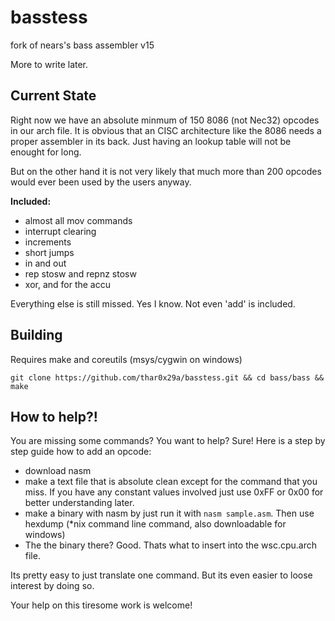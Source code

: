 # basstess
fork of nears's bass assembler v15

More to write later.

## Current State
Right now we have an absolute minmum of 150 8086 (not Nec32) opcodes in our arch file. It is obvious that an CISC architecture like the 8086 needs a proper assembler in its back. Just having an lookup table will not be enought for long. 

But on the other hand it is not very likely that much more than 200 opcodes would ever been used by the users anyway.

**Included:**
 - almost all mov commands
 - interrupt clearing
 - increments 
 - short jumps
 - in and out
 - rep stosw and repnz stosw
 - xor, and for the accu
 

Everything else is still missed. Yes I know. Not even 'add' is included.

## Building
Requires make and coreutils (msys/cygwin on windows)
```
git clone https://github.com/thar0x29a/basstess.git && cd bass/bass && make
```

## How to help?!
You are missing some commands? You want to help? Sure! Here is a step by step guide how to add an opcode:

 - download nasm
 - make a text file that is absolute clean except for the command that you miss. If you have any constant values involved just use 0xFF or 0x00 for better understanding later. 
 - make a binary with nasm by just run it with `nasm sample.asm`. Then use hexdump (\*nix command line command, also downloadable for windows)
 - The the binary there? Good. Thats what to insert into the wsc.cpu.arch file. 
 
Its pretty easy to just translate one command. But its even easier to loose interest by doing so.

Your help on this tiresome work is welcome!
 
